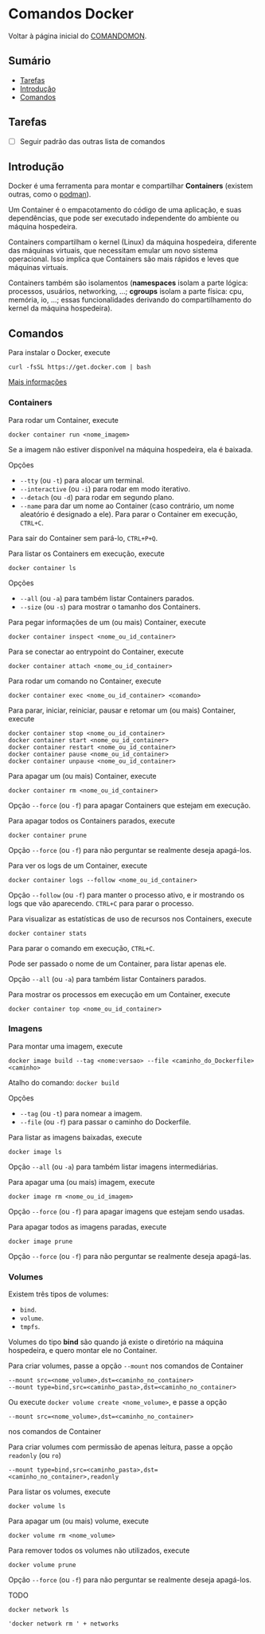 # Comandos Docker

Voltar à página inicial do [COMANDOMON](README.md).



## Sumário

- [Tarefas](#Tarefas)
- [Introdução](#Introdução)
- [Comandos](#Comandos)



## Tarefas

- [ ] Seguir padrão das outras lista de comandos



## Introdução

Docker é uma ferramenta para montar e compartilhar **Containers** (existem outras, como o [podman](https://podman.io/)).

Um Container é o empacotamento do código de uma aplicação, e suas dependências, que pode ser executado independente do ambiente ou máquina hospedeira.

Containers compartilham o kernel (Linux) da máquina hospedeira, diferente das máquinas virtuais, que necessitam emular um novo sistema operacional. Isso implica que Containers são mais rápidos e leves que máquinas virtuais.

Containers também são isolamentos (**namespaces** isolam a parte lógica: processos, usuários, networking, ...; **cgroups** isolam a parte física: cpu, memória, io, ...; essas funcionalidades derivando do compartilhamento do kernel da máquina hospedeira).



## Comandos

Para instalar o Docker, execute
```
curl -fsSL https://get.docker.com | bash
```
[Mais informações](https://docs.docker.com/engine/install/)




### Containers

Para rodar um Container, execute
```
docker container run <nome_imagem>
```
Se a imagem não estiver disponível na máquina hospedeira, ela é baixada.

Opções
- `--tty` (ou `-t`) para alocar um terminal.
- `--interactive` (ou `-i`) para rodar em modo iterativo.
- `--detach` (ou `-d`) para rodar em segundo plano.
- `--name` para dar um nome ao Container (caso contrário, um nome aleatório é designado a ele).
Para parar o Container em execução, `CTRL+C`.

Para sair do Container sem pará-lo, `CTRL+P+Q`.

Para listar os Containers em execução, execute
```
docker container ls
```
Opções
- `--all` (ou `-a`) para também listar Containers parados.
- `--size` (ou `-s`) para mostrar o tamanho dos Containers.

Para pegar informações de um (ou mais) Container, execute
```
docker container inspect <nome_ou_id_container>
```

Para se conectar ao entrypoint do Container, execute
```
docker container attach <nome_ou_id_container>
```

Para rodar um comando no Container, execute
```
docker container exec <nome_ou_id_container> <comando>
```

Para parar, iniciar, reiniciar, pausar e retomar um (ou mais) Container, execute
```
docker container stop <nome_ou_id_container>
docker container start <nome_ou_id_container>
docker container restart <nome_ou_id_container>
docker container pause <nome_ou_id_container>
docker container unpause <nome_ou_id_container>
```

Para apagar um (ou mais) Container, execute
```
docker container rm <nome_ou_id_container>
```
Opção `--force` (ou `-f`) para apagar Containers que estejam em execução.

Para apagar todos os Containers parados, execute
```
docker container prune
```
Opção `--force` (ou `-f`) para não perguntar se realmente deseja apagá-los.

Para ver os logs de um Container, execute
```
docker container logs --follow <nome_ou_id_container>
```
Opção `--follow` (ou `-f`) para manter o processo ativo, e ir mostrando os logs que vão aparecendo. `CTRL+C` para parar o processo.

Para visualizar as estatísticas de uso de recursos nos Containers, execute
```
docker container stats
```
Para parar o comando em execução, `CTRL+C`.

Pode ser passado o nome de um Container, para listar apenas ele.

Opção `--all` (ou `-a`) para também listar Containers parados.

Para mostrar os processos em execução em um Container, execute
```
docker container top <nome_ou_id_container>
```



### Imagens

Para montar uma imagem, execute
```
docker image build --tag <nome:versao> --file <caminho_do_Dockerfile> <caminho>
```
Atalho do comando: `docker build`

Opções
- `--tag` (ou `-t`) para nomear a imagem.
- `--file` (ou `-f`) para passar o caminho do Dockerfile.

Para listar as imagens baixadas, execute
```
docker image ls
```
Opção `--all` (ou `-a`) para também listar imagens intermediárias.

Para apagar uma (ou mais) imagem, execute
```
docker image rm <nome_ou_id_imagem>
```
Opção `--force` (ou `-f`) para apagar imagens que estejam sendo usadas.

Para apagar todos as imagens paradas, execute
```
docker image prune
```
Opção `--force` (ou `-f`) para não perguntar se realmente deseja apagá-las.



### Volumes

Existem três tipos de volumes:
- `bind`.
- `volume`.
- `tmpfs`.

Volumes do tipo **bind** são quando já existe o diretório na máquina hospedeira, e quero montar ele no Container.

Para criar volumes, passe a opção `--mount` nos comandos de Container
```
--mount src=<nome_volume>,dst=<caminho_no_container>
--mount type=bind,src=<caminho_pasta>,dst=<caminho_no_container>
```

Ou execute `docker volume create <nome_volume>`, e passe a opção
```
--mount src=<nome_volume>,dst=<caminho_no_container>
```
nos comandos de Container

Para criar volumes com permissão de apenas leitura, passe a opção `readonly` (ou `ro`)
```
--mount type=bind,src=<caminho_pasta>,dst=<caminho_no_container>,readonly
```

Para listar os volumes, execute
```
docker volume ls
```

Para apagar um (ou mais) volume, execute
```
docker volume rm <nome_volume>
```

Para remover todos os volumes não utilizados, execute
```
docker volume prune
```
Opção `--force` (ou `-f`) para não perguntar se realmente deseja apagá-los.


TODO
```
docker network ls

'docker network rm ' + networks
```
